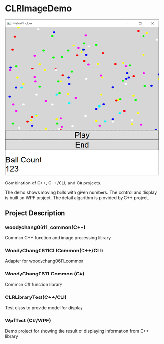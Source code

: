 # CLRImageDemo
![Alt text](/demo1.png "WPF Demo")


Combination of C++, C++/CLI, and C# projects.

The demo shows moving balls with given numbers.
The control and display is built on WPF project.
The detail algorithm is provided by C++ project.


## Project Description

### woodychang0611_common(C++)
Common C++ function and image processing library

### WoodyChang0611CLICommon(C++/CLI)
Adapter for woodychang0611_common

### WoodyChang0611.Common (C#)
Common C# function library

### CLRLibraryTest(C++/CLI)
Test class to provide model for display

### WpfTest (C#/WPF)
Demo project for showing the result of displaying information from C++ library
